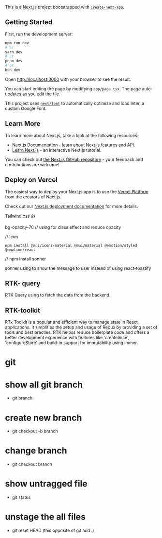 This is a [Next.js](https://nextjs.org/) project bootstrapped with [`create-next-app`](https://github.com/vercel/next.js/tree/canary/packages/create-next-app).

## Getting Started

First, run the development server:

```bash
npm run dev
# or
yarn dev
# or
pnpm dev
# or
bun dev
```

Open [http://localhost:3000](http://localhost:3000) with your browser to see the result.

You can start editing the page by modifying `app/page.tsx`. The page auto-updates as you edit the file.

This project uses [`next/font`](https://nextjs.org/docs/basic-features/font-optimization) to automatically optimize and load Inter, a custom Google Font.

## Learn More

To learn more about Next.js, take a look at the following resources:

- [Next.js Documentation](https://nextjs.org/docs) - learn about Next.js features and API.
- [Learn Next.js](https://nextjs.org/learn) - an interactive Next.js tutorial.

You can check out [the Next.js GitHub repository](https://github.com/vercel/next.js/) - your feedback and contributions are welcome!

## Deploy on Vercel

The easiest way to deploy your Next.js app is to use the [Vercel Platform](https://vercel.com/new?utm_medium=default-template&filter=next.js&utm_source=create-next-app&utm_campaign=create-next-app-readme) from the creators of Next.js.

Check out our [Next.js deployment documentation](https://nextjs.org/docs/deployment) for more details.



Tailwind css 👍

   bg-opacity-70    // using for class effect and reduce opacity

// Icon

    npm install @mui/icons-material @mui/material @emotion/styled @emotion/react


// npm install sonner

   sonner using to show the message to user instead of using react-toastify

## RTK- query 

   RTK Query using to fetch the data from the backend.


## RTK-toolkit
   RTk Toolkit is a popular and efficient way to manage state in React applications. It simplifies the setup and usage of Redux by providing a set of tools and best practies. RTK helpss reduce boilerplate code and offers a better development experience with features like 'createSlice', 'configureStore' and build-in support for immutability using immer.






# git 


# show all git branch 

   - git branch

# create new branch 

   - git checkout -b branch

# change branch

   - git checkout branch

# show untragged file

   - git status

# unstage the all files

   - git reset HEAD (this opposite of git add .)

      